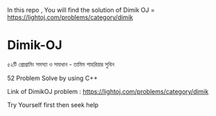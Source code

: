 In this repo , You will find the solution of Dimik OJ = https://lightoj.com/problems/category/dimik

# Dimik-OJ 

৫২টি প্রোগ্রামিং সমস্যা ও সমাধান - তামিম শাহরিয়ার সুবিন

52 Problem Solve by using C++ 

Link of DimikOJ problem : https://lightoj.com/problems/category/dimik

Try Yourself first then seek help
